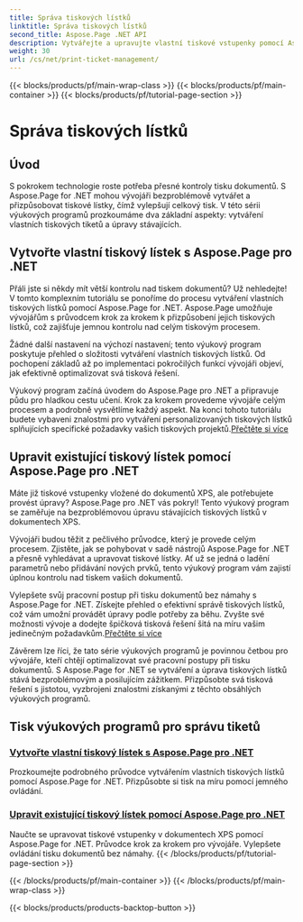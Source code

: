 ```yaml
---
title: Správa tiskových lístků
linktitle: Správa tiskových lístků
second_title: Aspose.Page .NET API
description: Vytvářejte a upravujte vlastní tiskové vstupenky pomocí Aspose.Page pro .NET. Přizpůsobte si tisk bez námahy pomocí jemného ovládání v dokumentech XPS.
weight: 30
url: /cs/net/print-ticket-management/
---
```


{{< blocks/products/pf/main-wrap-class >}}
{{< blocks/products/pf/main-container >}}
{{< blocks/products/pf/tutorial-page-section >}}

# Správa tiskových lístků


## Úvod

S pokrokem technologie roste potřeba přesné kontroly tisku dokumentů. S Aspose.Page for .NET mohou vývojáři bezproblémově vytvářet a přizpůsobovat tiskové lístky, čímž vylepšují celkový tisk. V této sérii výukových programů prozkoumáme dva základní aspekty: vytváření vlastních tiskových tiketů a úpravy stávajících.

## Vytvořte vlastní tiskový lístek s Aspose.Page pro .NET

Přáli jste si někdy mít větší kontrolu nad tiskem dokumentů? Už nehledejte! V tomto komplexním tutoriálu se ponoříme do procesu vytváření vlastních tiskových lístků pomocí Aspose.Page for .NET. Aspose.Page umožňuje vývojářům s průvodcem krok za krokem k přizpůsobení jejich tiskových lístků, což zajišťuje jemnou kontrolu nad celým tiskovým procesem.

Žádné další nastavení na výchozí nastavení; tento výukový program poskytuje přehled o složitosti vytváření vlastních tiskových lístků. Od pochopení základů až po implementaci pokročilých funkcí vývojáři objeví, jak efektivně optimalizovat svá tisková řešení.

Výukový program začíná úvodem do Aspose.Page pro .NET a připravuje půdu pro hladkou cestu učení. Krok za krokem provedeme vývojáře celým procesem a podrobně vysvětlíme každý aspekt. Na konci tohoto tutoriálu budete vybaveni znalostmi pro vytváření personalizovaných tiskových lístků splňujících specifické požadavky vašich tiskových projektů.[Přečtěte si více](./create-custom-print-ticket/)

## Upravit existující tiskový lístek pomocí Aspose.Page pro .NET

Máte již tiskové vstupenky vložené do dokumentů XPS, ale potřebujete provést úpravy? Aspose.Page pro .NET vás pokryl! Tento výukový program se zaměřuje na bezproblémovou úpravu stávajících tiskových lístků v dokumentech XPS.

Vývojáři budou těžit z pečlivého průvodce, který je provede celým procesem. Zjistěte, jak se pohybovat v sadě nástrojů Aspose.Page for .NET a přesně vyhledávat a upravovat tiskové lístky. Ať už se jedná o ladění parametrů nebo přidávání nových prvků, tento výukový program vám zajistí úplnou kontrolu nad tiskem vašich dokumentů.

Vylepšete svůj pracovní postup při tisku dokumentů bez námahy s Aspose.Page for .NET. Získejte přehled o efektivní správě tiskových lístků, což vám umožní provádět úpravy podle potřeby za běhu. Zvyšte své možnosti vývoje a dodejte špičková tisková řešení šitá na míru vašim jedinečným požadavkům.[Přečtěte si více](./print-ticket-management/aspose.page/)

Závěrem lze říci, že tato série výukových programů je povinnou četbou pro vývojáře, kteří chtějí optimalizovat své pracovní postupy při tisku dokumentů. S Aspose.Page for .NET se vytváření a úprava tiskových lístků stává bezproblémovým a posilujícím zážitkem. Přizpůsobte svá tisková řešení s jistotou, vyzbrojeni znalostmi získanými z těchto obsáhlých výukových programů.
## Tisk výukových programů pro správu tiketů
### [Vytvořte vlastní tiskový lístek s Aspose.Page pro .NET](./create-custom-print-ticket/)
Prozkoumejte podrobného průvodce vytvářením vlastních tiskových lístků pomocí Aspose.Page for .NET. Přizpůsobte si tisk na míru pomocí jemného ovládání.
### [Upravit existující tiskový lístek pomocí Aspose.Page pro .NET](./print-ticket-management/aspose.page/)
Naučte se upravovat tiskové vstupenky v dokumentech XPS pomocí Aspose.Page for .NET. Průvodce krok za krokem pro vývojáře. Vylepšete ovládání tisku dokumentů bez námahy.
{{< /blocks/products/pf/tutorial-page-section >}}

{{< /blocks/products/pf/main-container >}}
{{< /blocks/products/pf/main-wrap-class >}}

{{< blocks/products/products-backtop-button >}}
